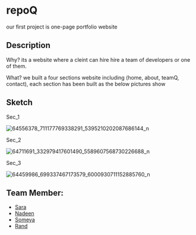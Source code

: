 # repoQ
our first project is one-page portfolio website

## Description 
Why? its a website where a cleint can hire hire a team of developers or one of them.

What? we built a four sections website including (home, about, teamQ, contact), each section has been built as the below pictures show 



## Sketch 

Sec_1 

![64556378_711177769338291_5395210202087686144_n](https://user-images.githubusercontent.com/47992412/59746779-40ac1780-9280-11e9-81fc-94ad4e5d78b9.jpg)

Sec_2

![64711691_332979417601490_5589607568730226688_n](https://user-images.githubusercontent.com/47992412/59746943-91bc0b80-9280-11e9-801f-c2ac5f2b3273.jpg)


Sec_3

![64459986_699337467173579_6000930711152885760_n](https://user-images.githubusercontent.com/47992412/59747257-34748a00-9281-11e9-9532-2b91aab50327.jpg)



## Team Member:
- [Sara](https://github.com/sara219)
- [Nadeen](https://github.com/Nadeen123)
- [Someya](https://github.com/someyaaltous)
- [Rand](https://github.com/RandInaim)
